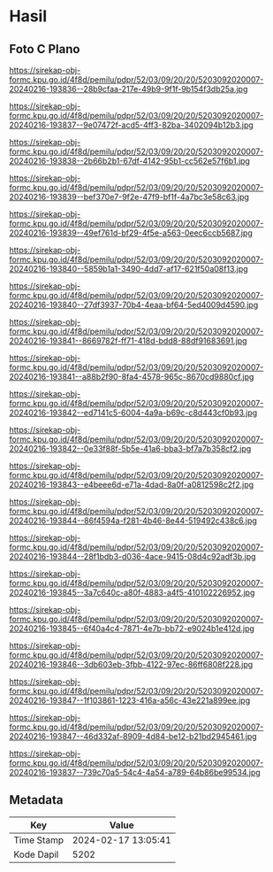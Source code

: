 # Hasil

## Foto C Plano

https://sirekap-obj-formc.kpu.go.id/4f8d/pemilu/pdpr/52/03/09/20/20/5203092020007-20240216-193836--28b9cfaa-217e-49b9-9f1f-9b154f3db25a.jpg

https://sirekap-obj-formc.kpu.go.id/4f8d/pemilu/pdpr/52/03/09/20/20/5203092020007-20240216-193837--9e07472f-acd5-4ff3-82ba-3402094b12b3.jpg

https://sirekap-obj-formc.kpu.go.id/4f8d/pemilu/pdpr/52/03/09/20/20/5203092020007-20240216-193838--2b66b2b1-67df-4142-95b1-cc562e57f6b1.jpg

https://sirekap-obj-formc.kpu.go.id/4f8d/pemilu/pdpr/52/03/09/20/20/5203092020007-20240216-193839--bef370e7-9f2e-47f9-bf1f-4a7bc3e58c63.jpg

https://sirekap-obj-formc.kpu.go.id/4f8d/pemilu/pdpr/52/03/09/20/20/5203092020007-20240216-193839--49ef761d-bf29-4f5e-a563-0eec6ccb5687.jpg

https://sirekap-obj-formc.kpu.go.id/4f8d/pemilu/pdpr/52/03/09/20/20/5203092020007-20240216-193840--5859b1a1-3490-4dd7-af17-621f50a08f13.jpg

https://sirekap-obj-formc.kpu.go.id/4f8d/pemilu/pdpr/52/03/09/20/20/5203092020007-20240216-193840--27df3937-70b4-4eaa-bf64-5ed4009d4590.jpg

https://sirekap-obj-formc.kpu.go.id/4f8d/pemilu/pdpr/52/03/09/20/20/5203092020007-20240216-193841--8669782f-ff71-418d-bdd8-88df91683691.jpg

https://sirekap-obj-formc.kpu.go.id/4f8d/pemilu/pdpr/52/03/09/20/20/5203092020007-20240216-193841--a88b2f90-8fa4-4578-965c-8670cd9880cf.jpg

https://sirekap-obj-formc.kpu.go.id/4f8d/pemilu/pdpr/52/03/09/20/20/5203092020007-20240216-193842--ed7141c5-6004-4a9a-b69c-c8d443cf0b93.jpg

https://sirekap-obj-formc.kpu.go.id/4f8d/pemilu/pdpr/52/03/09/20/20/5203092020007-20240216-193842--0e33f88f-5b5e-41a6-bba3-bf7a7b358cf2.jpg

https://sirekap-obj-formc.kpu.go.id/4f8d/pemilu/pdpr/52/03/09/20/20/5203092020007-20240216-193843--e4beee6d-e71a-4dad-8a0f-a0812598c2f2.jpg

https://sirekap-obj-formc.kpu.go.id/4f8d/pemilu/pdpr/52/03/09/20/20/5203092020007-20240216-193844--86f4594a-f281-4b46-8e44-519492c438c6.jpg

https://sirekap-obj-formc.kpu.go.id/4f8d/pemilu/pdpr/52/03/09/20/20/5203092020007-20240216-193844--28f1bdb3-d036-4ace-9415-08d4c92adf3b.jpg

https://sirekap-obj-formc.kpu.go.id/4f8d/pemilu/pdpr/52/03/09/20/20/5203092020007-20240216-193845--3a7c640c-a80f-4883-a4f5-410102226952.jpg

https://sirekap-obj-formc.kpu.go.id/4f8d/pemilu/pdpr/52/03/09/20/20/5203092020007-20240216-193845--6f40a4c4-7871-4e7b-bb72-e9024b1e412d.jpg

https://sirekap-obj-formc.kpu.go.id/4f8d/pemilu/pdpr/52/03/09/20/20/5203092020007-20240216-193846--3db603eb-3fbb-4122-97ec-86ff6808f228.jpg

https://sirekap-obj-formc.kpu.go.id/4f8d/pemilu/pdpr/52/03/09/20/20/5203092020007-20240216-193847--1f103861-1223-416a-a56c-43e221a899ee.jpg

https://sirekap-obj-formc.kpu.go.id/4f8d/pemilu/pdpr/52/03/09/20/20/5203092020007-20240216-193847--46d332af-8909-4d84-be12-b21bd2945461.jpg

https://sirekap-obj-formc.kpu.go.id/4f8d/pemilu/pdpr/52/03/09/20/20/5203092020007-20240216-193837--739c70a5-54c4-4a54-a789-64b86be99534.jpg


## Metadata

| Key        | Value               |
| ---------- | ------------------- |
| Time Stamp | 2024-02-17 13:05:41 |
| Kode Dapil | 5202                |



